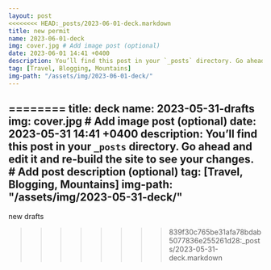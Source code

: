 ```yaml
---
layout: post
<<<<<<<< HEAD:_posts/2023-06-01-deck.markdown
title: new permit
name: 2023-06-01-deck
img: cover.jpg # Add image post (optional)
date: 2023-06-01 14:41 +0400
description: You’ll find this post in your `_posts` directory. Go ahead and edit it and re-build the site to see your changes. # Add post description (optional)
tag: [Travel, Blogging, Mountains]
img-path: "/assets/img/2023-06-01-deck/"
---
```

========
title: deck
name: 2023-05-31-drafts
img: cover.jpg # Add image post (optional)
date: 2023-05-31 14:41 +0400
description: You’ll find this post in your `_posts` directory. Go ahead and edit it and re-build the site to see your changes. # Add post description (optional)
tag: [Travel, Blogging, Mountains]
img-path: "/assets/img/2023-05-31-deck/"
---

new drafts
>>>>>>>> 839f30c765be31afa78bdab5077836e255261d28:_posts/2023-05-31-deck.markdown
